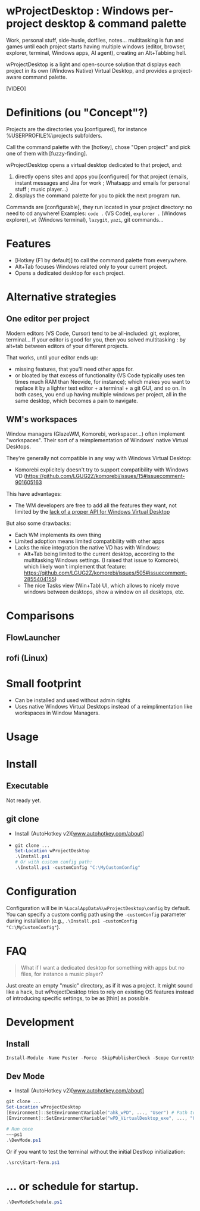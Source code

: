 # wProjectDesktop : Windows per-project desktop & command palette

Work, personal stuff, side-husle, dotfiles, notes... multitasking is fun and games until each project starts having multiple windows (editor, browser, explorer, terminal, Windows apps, AI agent), creating an Alt+Tabbing hell.

wProjectDesktop is a light and open-source solution that displays each project in its own (Windows Native) Virtual Desktop, and provides a project-aware command palette.

[VIDEO]

# Definitions (ou "Concept"?)

Projects are the directories you [configured], for instance %USERPROFILE%\projects subfolders.

Call the command palette with the [hotkey], chose "Open project" and pick one of them with [fuzzy-finding].

wProjectDesktop opens a virtual desktop dedicated to that project, and:
1. directly opens sites and apps you [configured] for that project (emails, instant messages and Jira for work ; Whatsapp and emails for personal stuff ; music player...)
2. displays the command palette for you to pick the next program run.

Commands are [configurable], they run located in your project directory: no need to cd anywhere! Examples: `code .` (VS Code), `explorer .` (Windows explorer), `wt` (Windows terminal), `lazygit`, `yazi`, git commands...

# Features
- [Hotkey (F1 by default)] to call the command palette from everywhere.
- Alt+Tab focuses Windows related only to your current project.
- Opens a dedicated desktop for each project.

# Alternative strategies
## One editor per project
Modern editors (VS Code, Cursor) tend to be all-included: git, explorer, terminal... If your editor is good for you, then you solved multitasking : by alt+tab between editors of your different projects.

That works, until your editor ends up:
- missing features, that you'll need other apps for.
- or bloated by that excess of functionality (VS Code typically uses ten times much RAM than Neovide, for instance); which makes you want to replace it by a lighter text editor + a terminal + a git GUI, and so on.
In both cases, you end up having multiple windows per project, all in the same desktop, which becomes a pain to navigate.

## WM's workspaces
Window managers (GlazeWM, Komorebi, workspacer...) often implement "workspaces". Their sort of a reimplementation of Windows' native Virtual Desktops.

They're generally not compatible in any way with Windows Virtual Desktop:
- Komorebi explicitely doesn't try to support compatibility with Windows VD (https://github.com/LGUG2Z/komorebi/issues/15#issuecomment-901605163

This have advantages:
- The WM developers are free to add all the features they want, not limited by the [lack of a proper API for Windows Virtual Desktop](https://devblogs.microsoft.com/oldnewthing/20201123-00/?p=104476)

But also some drawbacks:
- Each WM implements its own thing
- Limited adoption means limited compatibility with other apps
- Lacks the nice integration the native VD has with Windows:
  - Alt+Tab being limited to the current desktop, according to the multitasking Windows settings. (I raised that issue to Komorebi, which likely won't implement that feature: https://github.com/LGUG2Z/komorebi/issues/505#issuecomment-2855404155)
  - The nice Tasks view (Win+Tab) UI, which allows to nicely move windows between desktops, show a window on all desktops, etc.

# Comparisons
## FlowLauncher
## rofi (Linux)

# Small footprint
- Can be installed and used without admin rights
- Uses native Windows Virtual Desktops instead of a reimplimentation like workspaces in Window Managers.

# Usage

# Install
## Executable
Not ready yet.
## git clone
- Install (AutoHotkey v2)[www.autohotkey.com/about]
- ~~~ps1
  git clone ...
  Set-Location wProjectDesktop
  .\Install.ps1
  # Or with custom config path:
  .\Install.ps1 -customConfig "C:\MyCustomConfig"
  ~~~

# Configuration
Configuration will be in `%LocalAppData%\wProjectDesktop\config` by default. You can specify a custom config path using the `-customConfig` parameter during installation (e.g., `.\Install.ps1 -customConfig "C:\MyCustomConfig"`).

# FAQ
> What if I want a dedicated desktop for something with apps but no files, for instance a music player?

Just create an empty "music" directory, as if it was a project. It might sound like a hack, but wProjectDesktop tries to rely on existing OS features instead of introducing specific settings, to be as [thin] as possible.

# Development
## Install
~~~ps1
Install-Module -Name Pester -Force -SkipPublisherCheck -Scope CurrentUser
~~~
## Dev Mode
- Install (AutoHotkey v2)[www.autohotkey.com/about]
~~~ps1
git clone ...
Set-Location wProjectDesktop
[Environment]::SetEnvironmentVariable("ahk_wPD", ..., "User") # Path to the (AutoHotkey v2)[www.autohotkey.com/about] executable (or run Install.ps1)
[Environment]::SetEnvironmentVariable("wPD_VirtualDesktop_exe", ..., "User") # Path to (VirtualDesktop.exe)[https://github.com/MScholtes/VirtualDesktop/releases/download/V1.20/VirtualDesktop11-24H2.exe].

# Run once
~~~ps1
.\DevMode.ps1
~~~
Or if you want to test the terminal without the initial Destkop initialization:
~~~ps1
.\src\Start-Term.ps1
~~~

# ... or schedule for startup.
~~~ps1
.\DevModeSchedule.ps1
~~~
